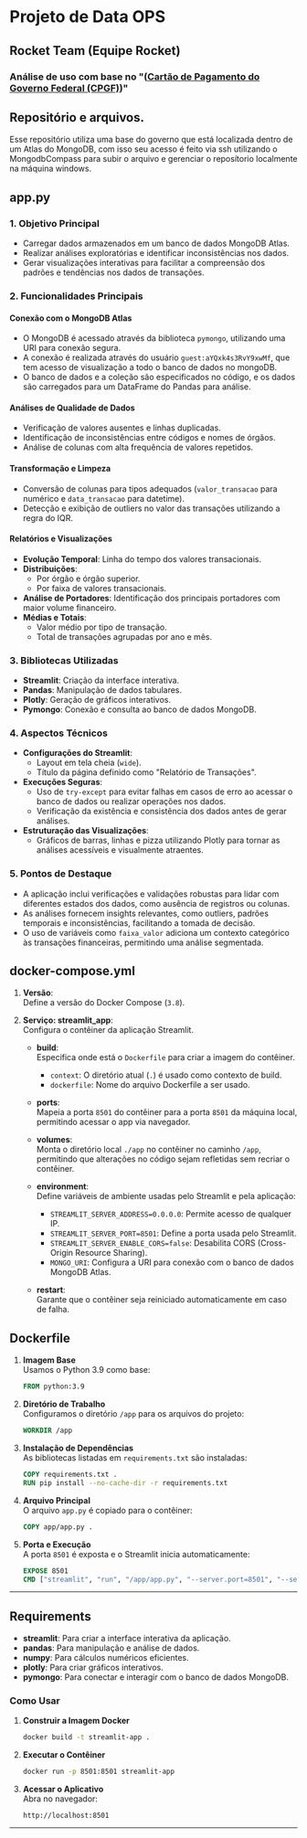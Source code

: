 # Projeto de Data OPS
## Rocket Team (Equipe Rocket)

### Análise de uso com base no "([Cartão de Pagamento do Governo Federal (CPGF)](https://basedosdados.org/dataset/10e96562-3b2a-44e2-b6f9-0472f80993df?table=0e5aff23-79f2-4f52-9c19-bbca1a4232a0))"

## Repositório e arquivos.
Esse repositório utiliza uma base do governo que está localizada dentro de um Atlas do MongoDB, com isso seu acesso é feito via ssh utilizando o MongodbCompass para subir o arquivo e gerenciar o reposítorio localmente na máquina windows.

## app.py

### 1. **Objetivo Principal**
- Carregar dados armazenados em um banco de dados MongoDB Atlas.
- Realizar análises exploratórias e identificar inconsistências nos dados.
- Gerar visualizações interativas para facilitar a compreensão dos padrões e tendências nos dados de transações.

### 2. **Funcionalidades Principais**

#### **Conexão com o MongoDB Atlas**
- O MongoDB é acessado através da biblioteca `pymongo`, utilizando uma URI para conexão segura.
- A conexão é realizada através do usuário `guest:aYQxk4s3RvY9xwMf`, que tem acesso de visualização a todo o banco de dados no mongoDB.
- O banco de dados e a coleção são especificados no código, e os dados são carregados para um DataFrame do Pandas para análise.

#### **Análises de Qualidade de Dados**
- Verificação de valores ausentes e linhas duplicadas.
- Identificação de inconsistências entre códigos e nomes de órgãos.
- Análise de colunas com alta frequência de valores repetidos.

#### **Transformação e Limpeza**
- Conversão de colunas para tipos adequados (`valor_transacao` para numérico e `data_transacao` para datetime).
- Detecção e exibição de outliers no valor das transações utilizando a regra do IQR.

#### **Relatórios e Visualizações**
- **Evolução Temporal**: Linha do tempo dos valores transacionais.
- **Distribuições**:
  - Por órgão e órgão superior.
  - Por faixa de valores transacionais.
- **Análise de Portadores**: Identificação dos principais portadores com maior volume financeiro.
- **Médias e Totais**:
  - Valor médio por tipo de transação.
  - Total de transações agrupadas por ano e mês.

### 3. **Bibliotecas Utilizadas**
- **Streamlit**: Criação da interface interativa.
- **Pandas**: Manipulação de dados tabulares.
- **Plotly**: Geração de gráficos interativos.
- **Pymongo**: Conexão e consulta ao banco de dados MongoDB.

### 4. **Aspectos Técnicos**
- **Configurações do Streamlit**:
  - Layout em tela cheia (`wide`).
  - Título da página definido como "Relatório de Transações".
- **Execuções Seguras**:
  - Uso de `try-except` para evitar falhas em casos de erro ao acessar o banco de dados ou realizar operações nos dados.
  - Verificação da existência e consistência dos dados antes de gerar análises.
- **Estruturação das Visualizações**:
  - Gráficos de barras, linhas e pizza utilizando Plotly para tornar as análises acessíveis e visualmente atraentes.

### 5. **Pontos de Destaque**
- A aplicação inclui verificações e validações robustas para lidar com diferentes estados dos dados, como ausência de registros ou colunas.
- As análises fornecem insights relevantes, como outliers, padrões temporais e inconsistências, facilitando a tomada de decisão.
- O uso de variáveis como `faixa_valor` adiciona um contexto categórico às transações financeiras, permitindo uma análise segmentada.

## docker-compose.yml

1. **Versão**:  
   Define a versão do Docker Compose (`3.8`).

2. **Serviço: streamlit_app**:  
   Configura o contêiner da aplicação Streamlit.
   
   - **build**:  
     Especifica onde está o `Dockerfile` para criar a imagem do contêiner.
       - `context`: O diretório atual (`.`) é usado como contexto de build.
       - `dockerfile`: Nome do arquivo Dockerfile a ser usado.
   
   - **ports**:  
     Mapeia a porta `8501` do contêiner para a porta `8501` da máquina local, permitindo acessar o app via navegador.

   - **volumes**:  
     Monta o diretório local `./app` no contêiner no caminho `/app`, permitindo que alterações no código sejam refletidas sem recriar o contêiner.

   - **environment**:  
     Define variáveis de ambiente usadas pelo Streamlit e pela aplicação:
       - `STREAMLIT_SERVER_ADDRESS=0.0.0.0`: Permite acesso de qualquer IP.
       - `STREAMLIT_SERVER_PORT=8501`: Define a porta usada pelo Streamlit.
       - `STREAMLIT_SERVER_ENABLE_CORS=false`: Desabilita CORS (Cross-Origin Resource Sharing).
       - `MONGO_URI`: Configura a URI para conexão com o banco de dados MongoDB Atlas.

   - **restart**:  
     Garante que o contêiner seja reiniciado automaticamente em caso de falha.

## Dockerfile

1. **Imagem Base**  
   Usamos o Python 3.9 como base:
   ```dockerfile
   FROM python:3.9
   ```

2. **Diretório de Trabalho**  
   Configuramos o diretório `/app` para os arquivos do projeto:
   ```dockerfile
   WORKDIR /app
   ```

3. **Instalação de Dependências**  
   As bibliotecas listadas em `requirements.txt` são instaladas:
   ```dockerfile
   COPY requirements.txt .
   RUN pip install --no-cache-dir -r requirements.txt
   ```

4. **Arquivo Principal**  
   O arquivo `app.py` é copiado para o contêiner:
   ```dockerfile
   COPY app/app.py .
   ```

5. **Porta e Execução**  
   A porta `8501` é exposta e o Streamlit inicia automaticamente:
   ```dockerfile
   EXPOSE 8501
   CMD ["streamlit", "run", "/app/app.py", "--server.port=8501", "--server.address=0.0.0.0", "--server.enableCORS=false"]
   ```

---

## Requirements

- **streamlit**: Para criar a interface interativa da aplicação.
- **pandas**: Para manipulação e análise de dados.
- **numpy**: Para cálculos numéricos eficientes.
- **plotly**: Para criar gráficos interativos.
- **pymongo**: Para conectar e interagir com o banco de dados MongoDB. 


### Como Usar

1. **Construir a Imagem Docker**  
   ```bash
   docker build -t streamlit-app .
   ```

2. **Executar o Contêiner**  
   ```bash
   docker run -p 8501:8501 streamlit-app
   ```

3. **Acessar o Aplicativo**  
   Abra no navegador:  
   ```
   http://localhost:8501
   ```

---
